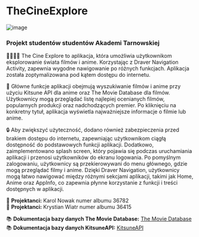 # TheCineExplore
![image](https://github.com/xKerelek/TheCineExplore_final/assets/132664153/1782d338-addc-4d7f-bd81-27da138ea39b)


### Projekt studentów studentów Akademi Tarnowskiej

👨‍💻👩‍💻 The Cine Explore to aplikacja, która umożliwia użytkownikom eksplorowanie świata filmów i anime. Korzystając z Draver Navigation Activity, zapewnia wygodne nawigowanie po różnych funkcjach. Aplikacja została zoptymalizowana pod kątem dostępu do internetu.

🎥 Główne funkcje aplikacji obejmują wyszukiwanie filmów i anime przy użyciu Kitsune API dla anime oraz The Movie Database dla filmów. Użytkownicy mogą przeglądać listę najlepiej ocenianych filmów, popularnych produkcji oraz nadchodzących premier. Po kliknięciu na konkretny tytuł, aplikacja wyświetla najważniejsze informacje o filmie lub anime.

🔒 Aby zwiększyć użyteczność, dodano również zabezpieczenia przed brakiem dostępu do internetu, zapewniając użytkownikom ciągłą dostępność do podstawowych funkcji aplikacji. Dodatkowo, zaimplementowano splash screen, który pojawia się podczas uruchamiania aplikacji i przenosi użytkowników do ekranu logowania. Po pomyślnym zalogowaniu, użytkownicy są przekierowywani do menu głównego, gdzie mogą przeglądać filmy i anime. Dzięki Draver Navigation, użytkownicy mogą łatwo nawigować między różnymi sekcjami aplikacji, takimi jak Home, Anime oraz AppInfo, co zapewnia płynne korzystanie z funkcji i treści dostępnych w aplikacji.

🎨 **Projektanci:** Karol Nowak numer albumu 36782 \
🎨 **Projektanci:** Krystian Wiatr numer albumu 36415

📚 **Dokumentacja bazy danych The Movie Database:** [The Movie Database](https://developer.themoviedb.org/reference/intro/getting-started) \
📚 **Dokumentacja bazy danych KitsuneAPI:** [KitsuneAPI](https://kitsu.docs.apiary.io/#introduction/json:api)

